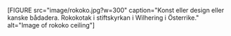 [FIGURE src="image/rokoko.jpg?w=300" caption="Konst eller design eller kanske bådadera. Rokokotak i stiftskyrkan i Wilhering i Österrike." alt="Image of rokoko ceiling"]
